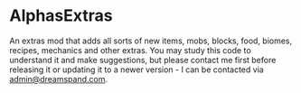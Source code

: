 AlphasExtras
============

An extras mod that adds all sorts of new items, mobs, blocks, food, biomes, recipes, mechanics and other extras. 
You may study this code to understand it and make suggestions, but please contact me first before releasing it or updating it to a newer version - I can be contacted via admin@dreamspand.com.
